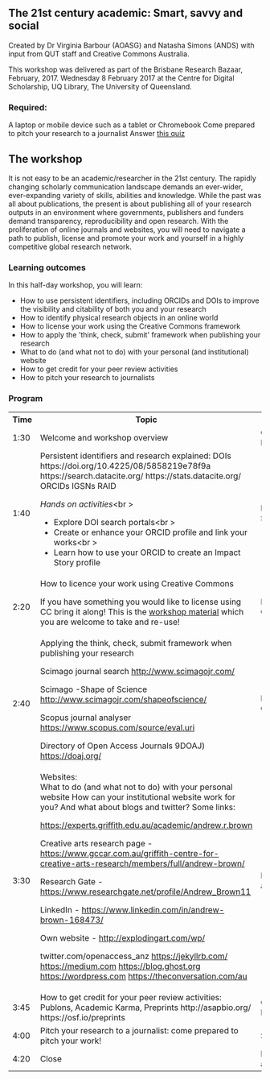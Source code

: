 ## The 21st century academic: Smart, savvy and social
Created by Dr Virginia Barbour (AOASG) and Natasha Simons (ANDS) with input from QUT staff and Creative Commons Australia.
 
This workshop was delivered as part of the Brisbane Research Bazaar, February, 2017.
Wednesday 8 February 2017 at the Centre for Digital Scholarship, UQ Library, The University of Queensland.
 
### Required:
A laptop or mobile device such as a tablet or Chromebook
Come prepared to pitch your research to a journalist
Answer [this quiz](https://goo.gl/forms/BESSSxaLoghi7BcD2)
 
## The workshop
It is not easy to be an academic/researcher in the 21st century. The rapidly changing scholarly communication landscape demands an ever-wider, ever-expanding variety of skills,
abilities and knowledge. While the past was all about publications, the present is about publishing all of your research outputs in an environment where governments, publishers and
funders demand transparency, reproducibility and open research. With the proliferation of online journals and websites, you will need to navigate a path to publish, license and promote your
work and yourself in a highly competitive global research network.
 
### Learning outcomes
In this half-day workshop, you will learn:
 
- How to use persistent identifiers, including ORCIDs and DOIs to improve the visibility and citability of both you and your research
- How to identify physical research objects in an online world
- How to license your work using the Creative Commons framework
- How to apply the 'think, check, submit' framework when publishing your research
- What to do (and what not to do) with your personal (and institutional) website
- How to get credit for your peer review activities
- How to pitch your research to journalists
 
### Program
 
<table>
 
<tr>
  <th>Time</td>
  <th>Topic</td>
  <th>Presenter</td>
</tr>
 
<tr>
  <td>1:30</td>
  <td>Welcome and workshop overview</td>
  <td>Ginny Barbour</td>
</tr>
 
<tr>
  <td>1:40</td>
  <td>Persistent identifiers and research explained:
DOIs
https://doi.org/10.4225/08/5858219e78f9a
https://search.datacite.org/
https://stats.datacite.org/
ORCIDs
IGSNs
RAID<br \>
 
<em>Hands on activities</em><br \>
- Explore DOI search portals<br \>
- Create or enhance your ORCID profile and link your works<br \>
- Learn how to use your ORCID to create an Impact Story profile</td>
 
<td>Natasha Simons</td>
</tr>
 
<tr>
 
  <td>2:20</td>
  <td>How to licence your work using Creative Commons<br \>
 
If you have something you would like to license using CC bring it along!
This is the <a href="https://docs.google.com/document/d/1tPsc8RDKBJP7R5Z81PYy7vO4sPoYFlJGFK9DDkbjpM0/edit?usp=sharing">workshop material</a> which you are welcome to take and re-use!
</td>
 
  <td>Nerida Quatermass</td>
</tr>
<tr>
  <td>2:40
  <td>Applying the think, check, submit framework when publishing your research
 
Scimago journal search http://www.scimagojr.com/
 
Scimago -Shape of Science
http://www.scimagojr.com/shapeofscience/
 
Scopus journal analyser https://www.scopus.com/source/eval.uri
 
Directory of Open Access Journals 9DOAJ)
https://doaj.org/  </td>
  <td>Paula Callan</td>
  </tr>
  <tr>
  <td>3:30  </td>
  <td>Websites:<br \>
What to do (and what not to do) with your personal website
How can your institutional website work for you?
And what about blogs and twitter?
Some links:
 
https://experts.griffith.edu.au/academic/andrew.r.brown
 
Creative arts research page - https://www.gccar.com.au/griffith-centre-for-creative-arts-research/members/full/andrew-brown/
 
Research Gate - https://www.researchgate.net/profile/Andrew_Brown11
 
LinkedIn - https://www.linkedin.com/in/andrew-brown-168473/
 
Own website - http://explodingart.com/wp/
 
twitter.com/openaccess_anz
https://jekyllrb.com/
https://medium.com
https://blog.ghost.org
https://wordpress.com
https://theconversation.com/au  </td>
 
  <td>Natasha and Ginny  </td>
  </tr>
  <tr>
  <td>3:45  </td>
  <td>How to get credit for your peer review activities: Publons, Academic Karma,
Preprints
http://asapbio.org/
https://osf.io/preprints  </td>
  <td>Ginny Barbour  </td>
  </tr>
  <tr>
  <td>4:00  </td>
  <td>Pitch your research to a journalist:
come prepared to pitch your work!  </td>
  <td>Sandra Fry  </td>
  </tr>
  <tr>
  <td>4:20</td>
    <td>Close  </td>
  <td>Natasha and Ginny  </td>
  </tr>
   
</table>
